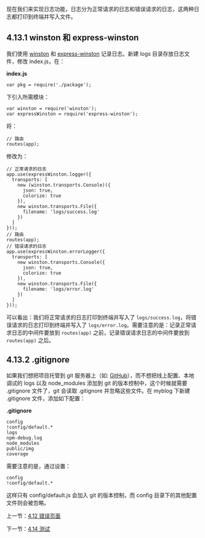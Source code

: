 现在我们来实现日志功能，日志分为正常请求的日志和错误请求的日志，这两种日志都打印到终端并写入文件。

## 4.13.1 winston 和 express-winston

我们使用 [winston](https://www.npmjs.com/package/winston) 和 [express-winston](https://www.npmjs.com/package/express-winston) 记录日志。新建 logs 目录存放日志文件，修改 index.js，在：

**index.js**

```
var pkg = require('./package');
```

下引入所需模块：

```
var winston = require('winston');
var expressWinston = require('express-winston');
```

将：

```
// 路由
routes(app);
```

修改为：

```
// 正常请求的日志
app.use(expressWinston.logger({
  transports: [
    new (winston.transports.Console)({
      json: true,
      colorize: true
    }),
    new winston.transports.File({
      filename: 'logs/success.log'
    })
  ]
}));
// 路由
routes(app);
// 错误请求的日志
app.use(expressWinston.errorLogger({
  transports: [
    new winston.transports.Console({
      json: true,
      colorize: true
    }),
    new winston.transports.File({
      filename: 'logs/error.log'
    })
  ]
}));
```

可以看出：我们将正常请求的日志打印到终端并写入了 `logs/success.log`，将错误请求的日志打印到终端并写入了 `logs/error.log`。需要注意的是：记录正常请求日志的中间件要放到 `routes(app)` 之前，记录错误请求日志的中间件要放到 `routes(app)` 之后。

## 4.13.2 .gitignore

如果我们想把项目托管到 git 服务器上（如: [GitHub](https://github.com)），而不想把线上配置、本地调试的 logs 以及 node_modules 添加到 git 的版本控制中，这个时候就需要 .gitignore 文件了，git 会读取 .gitignore 并忽略这些文件。在 myblog 下新建 .gitignore 文件，添加如下配置：

**.gitignore**

```
config
!config/default.*
logs
npm-debug.log
node_modules
public/img
coverage
```

需要注意的是，通过设置：

```
config
!config/default.*
```

这样只有 config/default.js 会加入 git 的版本控制，而 config 目录下的其他配置文件则会被忽略。

上一节：[4.12 错误页面](https://github.com/nswbmw/N-blog/blob/master/book/4.12%20%E9%94%99%E8%AF%AF%E9%A1%B5%E9%9D%A2.md)

下一节：[4.14 测试](https://github.com/nswbmw/N-blog/blob/master/book/4.14%20%E6%B5%8B%E8%AF%95.md)